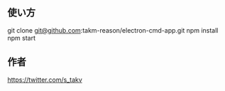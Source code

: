 ## 使い方
git clone git@github.com:takm-reason/electron-cmd-app.git
npm install
npm start

## 作者
https://twitter.com/s_takv